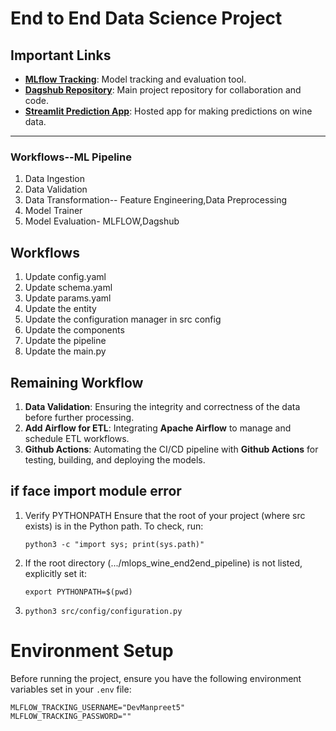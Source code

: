 # End to End Data Science Project

## Important Links

- **[MLflow Tracking](https://dagshub.com/DevManpreet5/mlops-endtoend_pipeline-wine.mlflow/)**: Model tracking and evaluation tool.
- **[Dagshub Repository](https://dagshub.com/DevManpreet5/mlops-endtoend_pipeline-wine)**: Main project repository for collaboration and code.
- **[Streamlit Prediction App](https://devmanpreet5-mlops-endtoend-pipeline-wine-predict-app-dvtdzg.streamlit.app/)**: Hosted app for making predictions on wine data.

---

### Workflows--ML Pipeline

1. Data Ingestion
2. Data Validation
3. Data Transformation-- Feature Engineering,Data Preprocessing
4. Model Trainer
5. Model Evaluation- MLFLOW,Dagshub

## Workflows

1. Update config.yaml
2. Update schema.yaml
3. Update params.yaml
4. Update the entity
5. Update the configuration manager in src config
6. Update the components
7. Update the pipeline
8. Update the main.py

## Remaining Workflow

1. **Data Validation**: Ensuring the integrity and correctness of the data before further processing.
2. **Add Airflow for ETL**: Integrating **Apache Airflow** to manage and schedule ETL workflows.
3. **Github Actions**: Automating the CI/CD pipeline with **Github Actions** for testing, building, and deploying the models.

## if face import module error

1. Verify PYTHONPATH
   Ensure that the root of your project (where src exists) is in the Python path. To check, run:

   ```plaintext
   python3 -c "import sys; print(sys.path)"
   ```

2. If the root directory (.../mlops_wine_end2end_pipeline) is not listed, explicitly set it:

   ```plaintext
   export PYTHONPATH=$(pwd)
   ```

3. ```plaintext
   python3 src/config/configuration.py
   ```

# Environment Setup

Before running the project, ensure you have the following environment variables set in your `.env` file:

```plaintext
MLFLOW_TRACKING_USERNAME="DevManpreet5"
MLFLOW_TRACKING_PASSWORD=""

```

